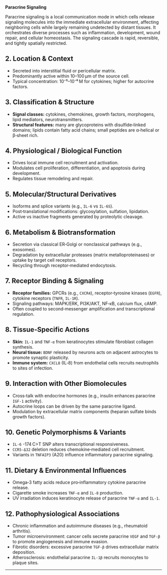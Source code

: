 **Paracrine Signaling**

Paracrine signaling is a local communication mode in which cells release signaling molecules into the immediate extracellular environment, affecting neighboring cells while largely remaining undetected by distant tissues. It orchestrates diverse processes such as inflammation, development, wound repair, and cellular homeostasis. The signaling cascade is rapid, reversible, and tightly spatially restricted.

## 2. Location & Context
- Secreted into interstitial fluid or pericellular matrix.  
- Predominantly active within 10–100 µm of the source cell.  
- Typical concentration: 10⁻⁹–10⁻⁶ M for cytokines; higher for autocrine factors.

## 3. Classification & Structure
- **Signal classes:** cytokines, chemokines, growth factors, morphogens, lipid mediators, neurotransmitters.  
- **Structural features:** many are glycoproteins with disulfide‑linked domains; lipids contain fatty acid chains; small peptides are α‑helical or β‑sheet rich.

## 4. Physiological / Biological Function
- Drives local immune cell recruitment and activation.  
- Modulates cell proliferation, differentiation, and apoptosis during development.  
- Regulates tissue remodeling and repair.

## 5. Molecular/Structural Derivatives
- Isoforms and splice variants (e.g., `IL-6` vs `IL-6S`).  
- Post‑translational modifications: glycosylation, sulfation, lipidation.  
- Active vs inactive fragments generated by proteolytic cleavage.

## 6. Metabolism & Biotransformation
- Secretion via classical ER‑Golgi or nonclassical pathways (e.g., exosomes).  
- Degradation by extracellular proteases (matrix metalloproteinases) or uptake by target cell receptors.  
- Recycling through receptor‑mediated endocytosis.

## 7. Receptor Binding & Signaling
- **Receptor families:** GPCRs (e.g., `CXCR4`), receptor‑tyrosine kinases (`EGFR`), cytokine receptors (`TNFR`, `IL-1R`).  
- Signaling pathways: MAPK/ERK, PI3K/AKT, NF‑κB, calcium flux, cAMP.  
- Often coupled to second‑messenger amplification and transcriptional regulation.

## 8. Tissue‑Specific Actions
- **Skin:** `IL-1` and `TNF-α` from keratinocytes stimulate fibroblast collagen synthesis.  
- **Neural tissue:** `BDNF` released by neurons acts on adjacent astrocytes to promote synaptic plasticity.  
- **Immune system:** `CXCL8` (IL‑8) from endothelial cells recruits neutrophils to sites of infection.

## 9. Interaction with Other Biomolecules
- Cross‑talk with endocrine hormones (e.g., insulin enhances paracrine `IGF‑1` activity).  
- Autocrine loops can be driven by the same paracrine ligand.  
- Modulation by extracellular matrix components (heparan sulfate binds growth factors).

## 10. Genetic Polymorphisms & Variants
- `IL-6` -174 C>T SNP alters transcriptional responsiveness.  
- `CCR5-Δ32` deletion reduces chemokine‑mediated cell recruitment.  
- Variants in `TNFAIP3` (A20) influence inflammatory paracrine signaling.

## 11. Dietary & Environmental Influences
- Omega‑3 fatty acids reduce pro‑inflammatory cytokine paracrine release.  
- Cigarette smoke increases `TNF-α` and `IL-8` production.  
- UV irradiation induces keratinocyte release of paracrine `TNF-α` and `IL-1`.

## 12. Pathophysiological Associations
- Chronic inflammation and autoimmune diseases (e.g., rheumatoid arthritis).  
- Tumor microenvironment: cancer cells secrete paracrine `VEGF` and `TGF‑β` to promote angiogenesis and immune evasion.  
- Fibrotic disorders: excessive paracrine `TGF‑β` drives extracellular matrix deposition.  
- Atherosclerosis: endothelial paracrine `IL‑1β` recruits monocytes to plaque sites.

---